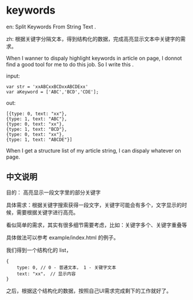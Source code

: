 # keywords 

en: Split Keywords From String Text . 

zh: 根据关键字分隔文本，得到结构化的数据，完成高亮显示文本中关键字的需求。

When I wanner to dispaly highlight keywords in article on page, I donnot find a good tool for me to do this job. So I write this .

input:

	var str = 'xxABCxxBCDxxABCDExx'
 	var aKeyword = ['ABC','BCD','CDE'];

out:

	[{type: 0, text: "xx"},
	{type: 1, text: "ABC"},
	{type: 0, text: "xx"},
	{type: 1, text: "BCD"},
	{type: 0, text: "xx"},
	{type: 1, text: "ABCDE"}]

When I get a structure list of my article string, I can dispaly whatever on page.

## 中文说明

目的： 高亮显示一段文字里的部分关键字

具体需求：根据关键字搜索获得一段文字，关键字可能会有多个，文字显示的时候，需要根据关键字进行高亮。

看似简单的需求，其实有很多细节需要考虑，比如：关键字多个、关键字重叠等

具体做法可以参考 example/index.html 的例子。

我们得到一个结构化的 list，

	{
		type: 0, // 0 - 普通文本， 1 - 关键字文本
		text: "xx"， // 显示内容
	}

之后，根据这个结构化的数据，按照自己UI需求完成剩下的工作就好了。





